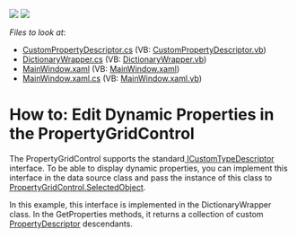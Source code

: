 <!-- default badges list -->
[![](https://img.shields.io/badge/Open_in_DevExpress_Support_Center-FF7200?style=flat-square&logo=DevExpress&logoColor=white)](https://supportcenter.devexpress.com/ticket/details/T159965)
[![](https://img.shields.io/badge/📖_How_to_use_DevExpress_Examples-e9f6fc?style=flat-square)](https://docs.devexpress.com/GeneralInformation/403183)
<!-- default badges end -->
<!-- default file list -->
*Files to look at*:

* [CustomPropertyDescriptor.cs](./CS/PropertyGridWithDictionary/CustomPropertyDescriptor.cs) (VB: [CustomPropertyDescriptor.vb](./VB/PropertyGridWithDictionary/CustomPropertyDescriptor.vb))
* [DictionaryWrapper.cs](./CS/PropertyGridWithDictionary/DictionaryWrapper.cs) (VB: [DictionaryWrapper.vb](./VB/PropertyGridWithDictionary/DictionaryWrapper.vb))
* [MainWindow.xaml](./CS/PropertyGridWithDictionary/MainWindow.xaml) (VB: [MainWindow.xaml](./VB/PropertyGridWithDictionary/MainWindow.xaml))
* [MainWindow.xaml.cs](./CS/PropertyGridWithDictionary/MainWindow.xaml.cs) (VB: [MainWindow.xaml.vb](./VB/PropertyGridWithDictionary/MainWindow.xaml.vb))
<!-- default file list end -->
# How to: Edit Dynamic Properties in the PropertyGridControl


The PropertyGridControl supports the standard<a href="https://msdn.microsoft.com/en-us/library/system.componentmodel.icustomtypedescriptor%28v=vs.110%29.aspx"> ICustomTypeDescriptor</a> interface. To be able to display dynamic properties, you can implement this interface in the data source class and pass the instance of this class to <a href="https://documentation.devexpress.com/#WPF/DevExpressXpfPropertyGridPropertyGridControl_SelectedObjecttopic">PropertyGridControl.SelectedObject</a>.<br>
<p>In this example, this interface is implemented in the DictionaryWrapper<T> class. In the GetProperties methods, it returns a collection of custom <a href="https://msdn.microsoft.com/en-us/library/system.componentmodel.propertydescriptor%28v=vs.110%29.aspx">PropertyDescriptor</a> descendants.</p>

<br/>


